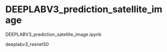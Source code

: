 # DEEPLABV3_prediction_satellite_image

DEEPLABV3_prediction_satellite_image.ipynb

deeplabv3_resnet50
